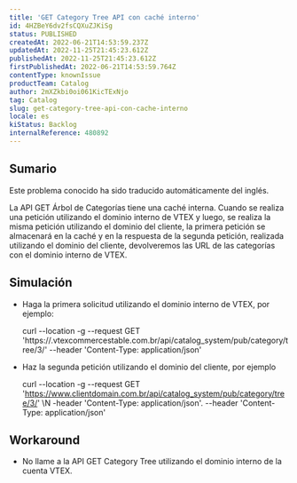 ```yaml
---
title: 'GET Category Tree API con caché interno'
id: 4HZBeY6dv2fsCQXuZJKiSg
status: PUBLISHED
createdAt: 2022-06-21T14:53:59.237Z
updatedAt: 2022-11-25T21:45:23.612Z
publishedAt: 2022-11-25T21:45:23.612Z
firstPublishedAt: 2022-06-21T14:53:59.764Z
contentType: knownIssue
productTeam: Catalog
author: 2mXZkbi0oi061KicTExNjo
tag: Catalog
slug: get-category-tree-api-con-cache-interno
locale: es
kiStatus: Backlog
internalReference: 480892
---
```


## Sumario

<div class="alert alert-info">
  <p>Este problema conocido ha sido traducido automáticamente del inglés.</p>
</div>


La API GET Árbol de Categorías tiene una caché interna. Cuando se realiza una petición utilizando el dominio interno de VTEX y luego, se realiza la misma petición utilizando el dominio del cliente, la primera petición se almacenará en la caché y en la respuesta de la segunda petición, realizada utilizando el dominio del cliente, devolveremos las URL de las categorías con el dominio interno de VTEX.



## Simulación


- Haga la primera solicitud utilizando el dominio interno de VTEX, por ejemplo:

    curl --location -g --request GET 'https://.vtexcommercestable.com.br/api/catalog_system/pub/category/tree/3/'
    --header 'Content-Type: application/json'

- Haz la segunda petición utilizando el dominio del cliente, por ejemplo

    curl --location -g --request GET 'https://www.clientdomain.com.br/api/catalog_system/pub/category/tree/3/' \N -header 'Content-Type: application/json'.
    --header 'Content-Type: application/json'




## Workaround


- No llame a la API GET Category Tree utilizando el dominio interno de la cuenta VTEX.

